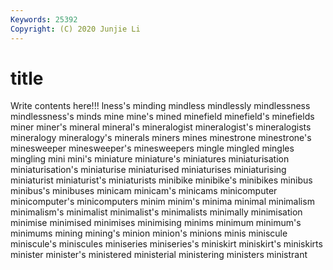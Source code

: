 ```yaml
---
Keywords: 25392
Copyright: (C) 2020 Junjie Li
---
```


# title

Write contents here!!!
lness's 
minding 
mindless 
mindlessly 
mindlessness
mindlessness's 
minds 
mine 
mine's 
mined 
minefield 
minefield's 
minefields 
miner 
miner's
mineral 
mineral's 
mineralogist 
mineralogist's 
mineralogists 
mineralogy 
mineralogy's 
minerals 
miners 
mines
minestrone 
minestrone's 
minesweeper 
minesweeper's 
minesweepers 
mingle 
mingled 
mingles 
mingling 
mini
mini's 
miniature 
miniature's 
miniatures 
miniaturisation 
miniaturisation's 
miniaturise 
miniaturised 
miniaturises 
miniaturising
miniaturist 
miniaturist's 
miniaturists 
minibike 
minibike's 
minibikes 
minibus 
minibus's 
minibuses 
minicam
minicam's 
minicams 
minicomputer 
minicomputer's 
minicomputers 
minim 
minim's 
minima 
minimal 
minimalism
minimalism's 
minimalist 
minimalist's 
minimalists 
minimally 
minimisation 
minimise 
minimised 
minimises 
minimising
minims 
minimum 
minimum's 
minimums 
mining 
mining's 
minion 
minion's 
minions 
minis
miniscule 
miniscule's 
miniscules 
miniseries 
miniseries's 
miniskirt 
miniskirt's 
miniskirts 
minister 
minister's
ministered 
ministerial 
ministering 
ministers 
ministrant 
